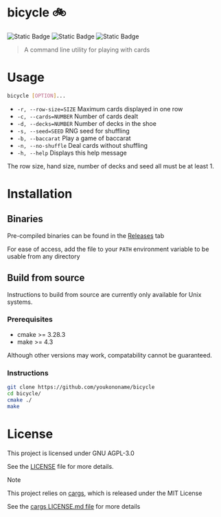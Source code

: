 # bicycle 🚲
![Static Badge](https://img.shields.io/badge/cmake-%3E%3D3.28.3-blue)
![Static Badge](https://img.shields.io/badge/make-%3E%3D4.3-blue)
![Static Badge](https://img.shields.io/badge/License-GNU_AGPL--3.0-yellow)

> A command line utility for playing with cards

# Usage
```bash
bicycle [OPTION]...
```
* `-r, --row-size=SIZE` Maximum cards displayed in one row
* `-c, --cards=NUMBER` Number of cards dealt
* `-d, --decks=NUMBER` Number of decks in the shoe
* `-s, --seed=SEED` RNG seed for shuffling
* `-b, --baccarat` Play a game of baccarat
* `-n, --no-shuffle` Deal cards without shuffling
* `-h, --help` Displays this help message

The row size, hand size, number of decks and seed all must be at least 1.

# Installation
## Binaries
Pre-compiled binaries can be found in the [Releases](https://github.com/youkononame/bicycle/releases/) tab

For ease of access, add the file to your `PATH` environment variable to be usable from any directory

## Build from source
Instructions to build from source are currently only available for Unix systems.

### Prerequisites
- cmake >= 3.28.3
- make >= 4.3

Although other versions may work, compatability cannot be guaranteed.

### Instructions
```bash
git clone https://github.com/youkononame/bicycle
cd bicycle/
cmake ./
make
```

# License
This project is licensed under GNU AGPL-3.0

See the [LICENSE](LICENSE) file for more details.

> [!NOTE]
> This project relies on [cargs](https://github.com/likle/cargs), which is released under the MIT License
>
> See the [cargs LICENSE.md file](src/cargs/LICENSE.md) for more details
